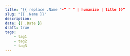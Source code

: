 ```yaml
---
title: "{{ replace .Name "-" " " | humanize | title }}"
slug: "{{ .Name }}"
description: 
date: {{ .Date }}
draft: true
tags:
    - tag1
    - tag2
    - tag3
---
```



